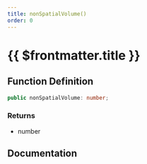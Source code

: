 ```yaml
---
title: nonSpatialVolume()
order: 0
---
```


# {{ $frontmatter.title }}

## Function Definition

```ts
public nonSpatialVolume: number;
```

### Returns

* number

## Documentation

<!--@include: ./parts/nonSpatialVolume.md-->

